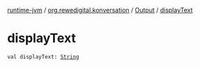 [runtime-jvm](../../index.md) / [org.rewedigital.konversation](../index.md) / [Output](index.md) / [displayText](./display-text.md)

# displayText

`val displayText: `[`String`](https://kotlinlang.org/api/latest/jvm/stdlib/kotlin/-string/index.html)